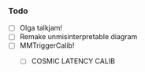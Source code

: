### Todo

- [ ] Olga talkjam!
- [ ] Remake unmisinterpretable diagram
- [ ] MMTriggerCalib!
  - [ ] COSMIC LATENCY CALIB
  
